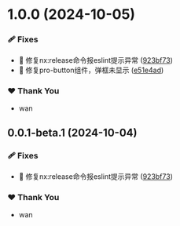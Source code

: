 # 1.0.0 (2024-10-05)


### 🩹 Fixes

- 🐛 修复nx:release命令报eslint提示异常 ([923bf73](https://github.com/Augenstern936/element-plus-pro/commit/923bf73))
- 🐛 修复pro-button组件，弹框未显示 ([e51e4ad](https://github.com/Augenstern936/element-plus-pro/commit/e51e4ad))

### ❤️  Thank You

- wan

## 0.0.1-beta.1 (2024-10-04)


### 🩹 Fixes

- 🐛 修复nx:release命令报eslint提示异常 ([923bf73](https://github.com/Augenstern936/element-plus-pro/commit/923bf73))

### ❤️  Thank You

- wan